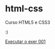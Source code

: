 # html-css
 Curso HTML5 e CSS3

 :)

<a href="https://sthefaniklunk.github.io/html-css/exercises/ex001/index.html"> Executar o exer 001 </a>